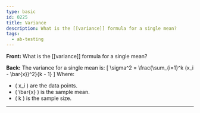 ```yaml
---
type: basic
id: 0225
title: Variance
description: What is the [[variance]] formula for a single mean?
tags:
  - ab-testing
---
```


**Front:** What is the [[variance]] formula for a single mean?

**Back:** The variance for a single mean is:
\[ \sigma^2 = \frac{\sum\_{i=1}^k (x_i - \bar{x})^2}{k - 1} \]
Where:

- \( x_i \) are the data points.
- \( \bar{x} \) is the sample mean.
- \( k \) is the sample size.

---
